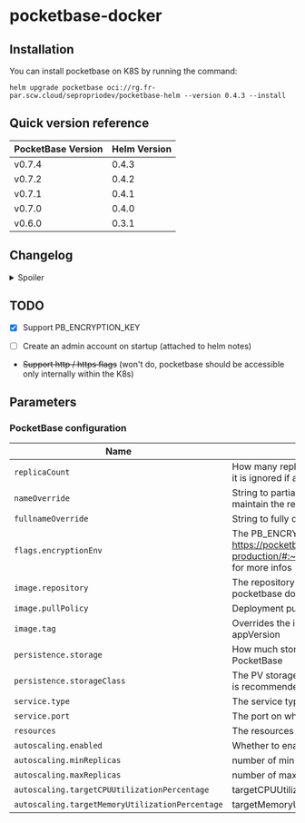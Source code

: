 # pocketbase-docker

## Installation

You can install pocketbase on K8S by running the command:

`helm upgrade pocketbase oci://rg.fr-par.scw.cloud/sepropriodev/pocketbase-helm --version 0.4.3 --install`

## Quick version reference

| PocketBase Version | Helm Version |
|--------------------|--------------|
| v0.7.4             | 0.4.3        |
| v0.7.2             | 0.4.2        |
| v0.7.1             | 0.4.1        |
| v0.7.0             | 0.4.0        |
| v0.6.0             | 0.3.1        |

## Changelog

<details>
<summary>Spoiler</summary>

### v0.4.3

Upgraded to PocketBase v0.7.4

### v0.4.2

Upgraded to PocketBase v0.7.2, added support for PB_ENCRYPTION_KEY

### v0.4.1

Upgraded to PocketBase v0.7.1

### v0.4.0

Upgraded to PocketBase v0.7.0

### v0.3.1

Upgraded to PocketBase v0.6.0
</details>

## TODO

- [X] Support PB_ENCRYPTION_KEY
- [ ] Create an admin account on startup (attached to helm notes)


- ~~Support http / https flags~~ (won't do, pocketbase should be accessible only internally within the K8s)
 
## Parameters

### PocketBase configuration

| Name                                            | Description                                                                                                                                           | Value                                         |
| ----------------------------------------------- | ----------------------------------------------------------------------------------------------------------------------------------------------------- | --------------------------------------------- |
| `replicaCount`                                  | How many replicas of pocketbase should be deployed, it is ignored if autoscaling is enabled                                                           | `1`                                           |
| `nameOverride`                                  | String to partially override the deployment name (will maintain the release name)                                                                     | `""`                                          |
| `fullnameOverride`                              | String to fully override the deployment name                                                                                                          | `pocketbase`                                  |
| `flags.encryptionEnv`                           | The PB_ENCRYPTION_KEY 32 characters string, see https://pocketbase.io/docs/going-to-production/#:~:text=enable%20settings%20encryption for more infos | `""`                                          |
| `image.repository`                              | The repository (and image name) where the pocketbase docker image is stored                                                                           | `rg.fr-par.scw.cloud/sepropriodev/pocketbase` |
| `image.pullPolicy`                              | Deployment pull policy                                                                                                                                | `IfNotPresent`                                |
| `image.tag`                                     | Overrides the image tag whose default is the chart appVersion                                                                                         | `""`                                          |
| `persistence.storage`                           | How much storage space should be reserved for PocketBase                                                                                              | `2Gi`                                         |
| `persistence.storageClass`                      | The PV storage class (a storageClass with Retain policy is recommended)                                                                               | `""`                                          |
| `service.type`                                  | The service type exposing the PocketBase pods                                                                                                         | `ClusterIP`                                   |
| `service.port`                                  | The port on which PocketBase is exposed                                                                                                               | `8090`                                        |
| `resources`                                     | The resources associated with the deployment                                                                                                          | `{}`                                          |
| `autoscaling.enabled`                           | Whether to enable autoscaling                                                                                                                         | `false`                                       |
| `autoscaling.minReplicas`                       | number of min replicas                                                                                                                                | `1`                                           |
| `autoscaling.maxReplicas`                       | number of max replicas                                                                                                                                | `10`                                          |
| `autoscaling.targetCPUUtilizationPercentage`    | targetCPUUtilizationPercentage                                                                                                                        | `80`                                          |
| `autoscaling.targetMemoryUtilizationPercentage` | targetMemoryUtilizationPercentage                                                                                                                     | `80`                                          |


